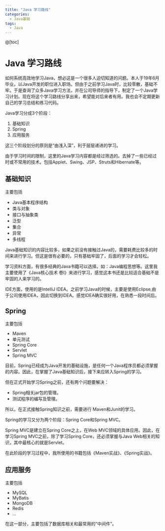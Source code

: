 ```yaml
---
title: "Java 学习路线"
categories:
  - Java基础
tags:
  - Java
---
```


@[toc]

# Java 学习路线

如何系统高效地学习Java，想必这是一个很多人迫切知道的问题。本人于19年6月毕业，以Java开发的职位进入职场。但由于之前学习Java时，比较零散，基础不牢。于是查询了众多Java学习方法，并在公司导师的指导下，制定了一个Java学习计划。现在将这个学习路线分享出来，希望能对后来者有用。我也会不定期更新自己的学习总结和练习代码。

Java学习分成3个阶段：

1. 基础知识
2. Spring
3. 应用服务

这三个阶段划分的原则是“由浅入深”，利于层层递进的学习。

由于学习时间的限制，这里的Java学习内容都是经过筛选的。去掉了一些已经过时或不常用的技术。包括Applet、Swing、JSP、Struts和Hibernate等。

## 基础知识
主要包括

- Java基本程序结构
- 类与对象
- 接口与抽象类
- 泛型
- 集合
- 异常
- 多线程

Java基础知识的内容比较多，如果之前没有接触过Java的，需要耗费比较多的时间来进行学习。但这是很有必要的，只有基础牢固了，后面的学习才会轻松。

学习资料方面，有很多经典的Java书籍可以选择。如：Java编程思想等。这里我主要使用了《Java核心技术 卷I》来进行学习，感觉这本书还是比较适合基础不是牢固的人来学习的。

IDE方面，使用的是IntelliJ IDEA。之前学习Java的时候，主要是使用Eclipse,由于公司使用IDEA，因此切换到IDEA。感觉IDEA确实很好用，在熟悉一段时间后。

## Spring
主要包括

- Maven
- 单元测试
- Spring Core
- Servlet
- Spring MVC

目前，Spring已经成为Java开发的基础设施，是任何一个Java程序员都必须掌握的内容。因此，在掌握了Java基础知识后，接下来应转入Spring的学习。

但在正式开始学习Spring之前，还有两个问题要解决：

- Spring相关jar包的管理。
- 测试程序的编写及管理。

所以，在正式接触Spring知识之前，需要进行 Maven和Junit的学习。


Spring的学习又分为两个阶段：Spring Core和Spring MVC。

Spring MVC是建立在Spring Core之上，在Web MVC领域的具体应用。因此，在学习Spring MVC之前，除了学习Spring Core，还必须掌握与Java Web相关的知识，其中最核心的就是Servlet。

在此阶段的学习过程中，我所使用的书籍包括《Maven实战》、《Spring实战》。

## 应用服务
主要包括

- MySQL
- MyBatis
- MongoDB
- Redis
- ...

在这一部分，主要包括了数据库相关和最常用的“中间件”。